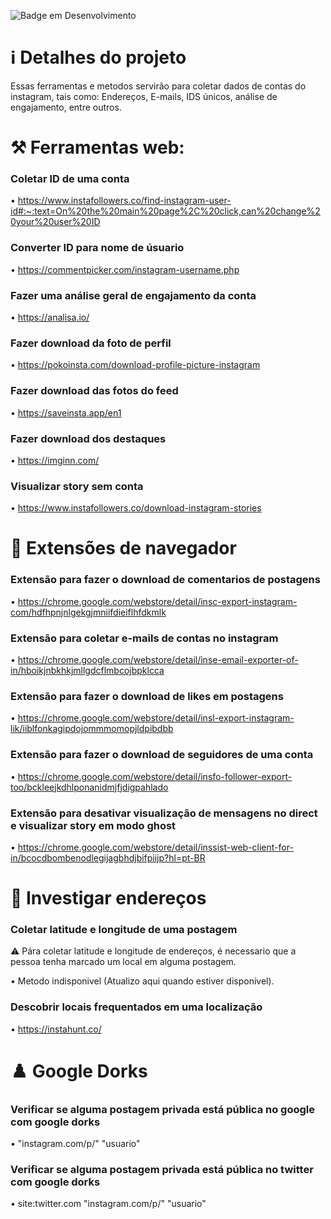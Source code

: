 ![Badge em Desenvolvimento](http://img.shields.io/static/v1?label=ESTADO&message=EM%20DESENVOLVIMENTO&color=GREEN&style=for-the-badge)

# ℹ️ Detalhes do projeto

Essas ferramentas e metodos servirão para coletar dados de contas do instagram, tais como: Endereços, E-mails, IDS únicos, análise de engajamento, entre outros.

# ⚒️ Ferramentas web:

### Coletar ID de uma conta 

• https://www.instafollowers.co/find-instagram-user-id#:~:text=On%20the%20main%20page%2C%20click,can%20change%20your%20user%20ID

### Converter ID para nome de úsuario

• https://commentpicker.com/instagram-username.php

### Fazer uma análise geral de engajamento da conta

• https://analisa.io/

### Fazer download da foto de perfil

• https://pokoinsta.com/download-profile-picture-instagram

### Fazer download das fotos do feed

• https://saveinsta.app/en1

### Fazer download dos destaques

• https://imginn.com/

### Visualizar story sem conta

• https://www.instafollowers.co/download-instagram-stories

# 📂 Extensões de navegador

### Extensão para fazer o download de comentarios de postagens

• https://chrome.google.com/webstore/detail/insc-export-instagram-com/hdfhpnjnlgekgjmniifdieiflhfdkmlk

### Extensão para coletar e-mails de contas no instagram

• https://chrome.google.com/webstore/detail/inse-email-exporter-of-in/hboikjnbkhkjmllgdcflmbcojbpklcca

### Extensão para fazer o download de likes em postagens

• https://chrome.google.com/webstore/detail/insl-export-instagram-lik/iiblfonkagipdojommmomopjldpibdbb

### Extensão para fazer o download de seguidores de uma conta

• https://chrome.google.com/webstore/detail/insfo-follower-export-too/bckleejkdhlponanidmjfjdigpahlado

### Extensão para desativar visualização de mensagens no direct e visualizar story em modo ghost

• https://chrome.google.com/webstore/detail/inssist-web-client-for-in/bcocdbombenodlegijagbhdjbifpiijp?hl=pt-BR

# 📍 Investigar endereços

### Coletar latitude e longitude de uma postagem

⚠️ Pára coletar latitude e longitude de endereços, é necessario que a pessoa tenha marcado um local em alguma postagem.

• Metodo indisponivel (Atualizo aqui quando estiver disponível).

### Descobrir locais frequentados em uma localização

• https://instahunt.co/

# ♟️ Google Dorks

### Verificar se alguma postagem privada está pública no google com google dorks

• "instagram.com/p/" "usuario"

### Verificar se alguma postagem privada está pública no twitter com google dorks

• site:twitter.com "instagram.com/p/" "usuario"
